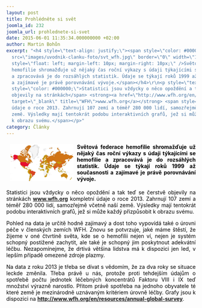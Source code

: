 ```yaml
---
layout: post
title: Prohlédněte si svět
joomla_id: 232
joomla_url: prohlednete-si-svet
date: 2015-06-01 11:35:34.000000000 +02:00
author: Martin Bohůn
excerpt: "<h4 style=\"text-align: justify;\"><span style=\"color: #000000;\"><img
  src=\"images/uvodnik-clanku-foto/svt_wfh.jpg\" border=\"0\" width=\"168\" height=\"100\"
  style=\"float: left; margin-left: 10px; margin-right: 10px;\" />Světová federace
  hemofilie shromažďuje už nějaký čas roční výkazy s údaji týkajícími se hemofilie
  a zpracovává je do rozsáhlých statistik. Údaje se týkají roků 1999 až současnosti
  a zajímavé je právě porovnávání vývoje.</span></h4>\r\n<p style=\"text-align: justify;\"><span
  style=\"color: #000000;\">Statistici jsou vždycky o něco opoždění a tak teď se čerstvě
  objevily na stránkách</span> <strong><a href=\"http://www.wfh.org/en/page.aspx?pid=492\"
  target=\"_blank\" title=\"WFH\">www.wfh.org</a></strong> <span style=\"color: #000000;\">kompletní
  údaje o roce 2013. Zahrnují 107 zemí a téměř 280 000 lidí, samozřejmě včetně naší
  země. Výsledky mají tentokrát podobu interaktivních grafů, jež si může každý přizpůsobit
  k obrazu svému.</span></p>"
category: Články
---
```

<h4 style="text-align: justify;"><span style="color: #000000;"><img src="images/uvodnik-clanku-foto/svt_wfh.jpg" border="0" width="168" height="100" style="float: left; margin-left: 10px; margin-right: 10px;" />Světová federace hemofilie shromažďuje už nějaký čas roční výkazy s údaji týkajícími se hemofilie a zpracovává je do rozsáhlých statistik. Údaje se týkají roků 1999 až současnosti a zajímavé je právě porovnávání vývoje.</span></h4>

<p style="text-align: justify;"><span style="color: #000000;">Statistici jsou vždycky o něco opoždění a tak teď se čerstvě objevily na stránkách</span> <strong><a href="http://www.wfh.org/en/page.aspx?pid=492" target="_blank" title="WFH">www.wfh.org</a></strong> <span style="color: #000000;">kompletní údaje o roce 2013. Zahrnují 107 zemí a téměř 280 000 lidí, samozřejmě včetně naší země. Výsledky mají tentokrát podobu interaktivních grafů, jež si může každý přizpůsobit k obrazu svému.</span></p>



<p style="text-align: justify;"><span style="color: #000000;">Pohled na data je určitě hodně zajímavý a dost toho vypovídá také o úrovni péče v členských zemích WFH. Znovu se potvrzuje, jaké máme štěstí, že žijeme v oné čtvrtině světa, kde se o hemofilii nejen ví, nejen je systém schopný postižené zachytit, ale také je schopný jim poskytnout adekvátní léčbu. Nezapomínejme, že drtivá většina lidstva má k dispozici jen led, v lepším případě omezené zdroje plazmy.</span></p>

<p style="text-align: justify;"><span style="color: #000000;">Na data z roku 2013 je třeba se dívat s vědomím, že za dva roky se situace leckde změnila. Třeba právě u nás, protože proti tehdejším údajům o spotřebě počtu jednotek léčebných koncentrátů Faktoru VIII i IX teď množství výrazně narostlo. Přitom právě spotřeba na jednoho obyvatele té které země je mezinárodně uznávaným kritériem úrovně léčby. Grafy jsou k dispozici na</span> <strong><a href="http://www.wfh.org/en/resources/annual-global-survey" title="Annual Global Survey 2013">http://www.wfh.org/en/resources/annual-global-survey</a></strong>.</p>
